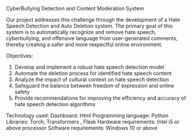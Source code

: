 CyberBullying Detection and Content Moderation System

Our project addresses this challenge through the development of a Hate Speech Detection and Auto Deletion system. The primary goal of this system is to automatically recognize and remove hate speech, cyberbullying, and offensive language from user-generated comments, thereby creating a safer and more respectful online environment.

Objectives:
1. Develop and implement a robust hate speech detection model
2. Automate the deletion process for identified hate speech content
3. Analyze the impact of cultural context on hate speech detection
4. Safeguard the balance between freedom of expression and online safety
5. Provide recommendations for improving the efficiency and accuracy of hate speech
detection algorithms

Technology used:
Dashboard: Html
Programming language: Python
Libraries: Torch, Transformers , Flask
Hardware requirements: Intel i5 or above processor Software requirements: Windows 10 or above
